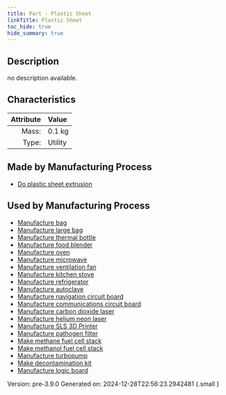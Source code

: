 ```yaml
---
title: Part - Plastic Sheet
linkTitle: Plastic Sheet
toc_hide: true
hide_summary: true
---
```


## Description
no description available.

## Characteristics

| Attribute      | Value |
|--------:|:------|
|Mass:|0.1 kg|
|Type:|Utility|

## Made by Manufacturing Process

- [Do plastic sheet extrusion](/docs/definitions/process/do-plastic-sheet-extrusion)

## Used by Manufacturing Process

- [Manufacture bag](/docs/definitions/process/manufacture-bag)
- [Manufacture large bag](/docs/definitions/process/manufacture-large-bag)
- [Manufacture thermal bottle](/docs/definitions/process/manufacture-thermal-bottle)
- [Manufacture food blender](/docs/definitions/process/manufacture-food-blender)
- [Manufacture oven](/docs/definitions/process/manufacture-oven)
- [Manufacture microwave](/docs/definitions/process/manufacture-microwave)
- [Manufacture ventilation fan](/docs/definitions/process/manufacture-ventilation-fan)
- [Manufacture kitchen stove](/docs/definitions/process/manufacture-kitchen-stove)
- [Manufacture refrigerator](/docs/definitions/process/manufacture-refrigerator)
- [Manufacture autoclave](/docs/definitions/process/manufacture-autoclave)
- [Manufacture navigation circuit board](/docs/definitions/process/manufacture-navigation-circuit-board)
- [Manufacture communications circuit board](/docs/definitions/process/manufacture-communications-circuit-board)
- [Manufacture carbon dioxide laser](/docs/definitions/process/manufacture-carbon-dioxide-laser)
- [Manufacture helium neon laser](/docs/definitions/process/manufacture-helium-neon-laser)
- [Manufacture SLS 3D Printer](/docs/definitions/process/manufacture-sls-3d-printer)
- [Manufacture pathogen filter](/docs/definitions/process/manufacture-pathogen-filter)
- [Make methane fuel cell stack](/docs/definitions/process/make-methane-fuel-cell-stack)
- [Make methanol fuel cell stack](/docs/definitions/process/make-methanol-fuel-cell-stack)
- [Manufacture turbopump](/docs/definitions/process/manufacture-turbopump)
- [Make decontamination kit](/docs/definitions/process/make-decontamination-kit)
- [Manufacture logic board](/docs/definitions/process/manufacture-logic-board)


Version: pre-3.9.0 Generated on: 2024-12-28T22:56:23.2942481
{.small }

